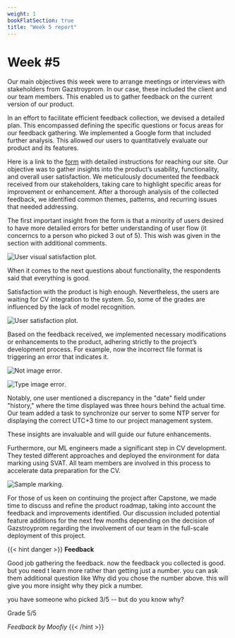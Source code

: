 ```yaml
---
weight: 1
bookFlatSection: true
title: "Week 5 report"
---
```


# **Week #5**

Our main objectives this week were to arrange meetings or interviews with stakeholders from Gazstroyprom. In our case, these included the client and our team members. This enabled us to gather feedback on the current version of our product.

In an effort to facilitate efficient feedback collection, we devised a detailed plan. This encompassed defining the specific questions or focus areas for our feedback gathering. We implemented a Google form that included further analysis. This allowed our users to quantitatively evaluate our product and its features.

Here is a link to the [form](https://docs.google.com/forms/d/e/1FAIpQLSdCHSs1JjkzRj7HRddbX6TS6y84ThbMA7eLMgLkHBBu19fXWg/viewform) with detailed instructions for reaching our site.
Our objective was to gather insights into the product’s usability, functionality, and overall user satisfaction.
We meticulously documented the feedback received from our stakeholders, taking care to highlight specific areas for improvement or enhancement. After a thorough analysis of the collected feedback, we identified common themes, patterns, and recurring issues that needed addressing.

The first important insight from the form is that a minority of users desired to have more detailed errors for better understanding of user flow (it concerncs to a person who picked 3 out of 5). This wish was given in the section with additional comments.

![User visual satisfaction plot](/2023/PipeVision/plot_visual.png "Plot").

When it comes to the next questions about functionality, the respondents said that everything is good.

Satisfaction with the product is high enough. Nevertheless, the users are waiting for CV integration to the system. So, some of the grades are influenced by the lack of model recognition.

![User satisfaction plot](/2023/PipeVision/plot_satisf.png "Plot").

Based on the feedback received, we implemented necessary modifications or enhancements to the product, adhering strictly to the project’s development process. For example, now the incorrect file format is triggering an error that indicates it.

![Not image error](/2023/PipeVision/not_image_error.png "Error").

![Type image error](/2023/PipeVision/type_image_error.png "Error").

Notably, one user mentioned a discrepancy in the "date" field under "history," where the time displayed was three hours behind the actual time. Our team added a task to synchronize our server to some NTP server for displaying the correct UTC+3 time to our project management system.

These insights are invaluable and will guide our future enhancements.

Furthermore, our ML engineers made a significant step in CV development. They tested different approaches and deployed the environment for data marking using SVAT. All team members are involved in this process to accelerate data preparation for the CV.

![Sample marking](/2023/PipeVision/sample_marking.png "Marking").

For those of us keen on continuing the project after Capstone, we made time to discuss and refine the product roadmap, taking into account the feedback and improvements identified. Our discussion included potential feature additions for the next few months depending on the decision of Gazstroyprom regarding the involvement of our team in the full-scale deployment of this project.

{{< hint danger >}}
**Feedback**

Good job gathering the feedback. now the feedback you collected is good. but you need t learn more rather than getting just a number.
you can ask them additional question like Why did you chose the number above. this will give you more insight why they pick a number.

you have someone who picked 3/5 -- but do you know why?

Grade 5/5

_Feedback by Moofiy_
{{< /hint >}}
